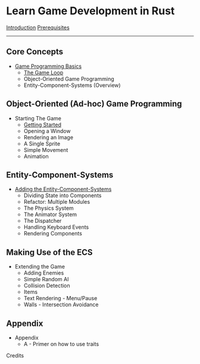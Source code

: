 # Learn Game Development in Rust

[Introduction](./intro.md)
[Prerequisites](./prerequisites.md)

---

## Core Concepts

- [Game Programming Basics](./basics.md)
  - [The Game Loop](./game-loop.md)
  - Object-Oriented Game Programming
  - Entity-Component-Systems (Overview)

## Object-Oriented (Ad-hoc) Game Programming

- Starting The Game
  - [Getting Started](./getting-started)
  - Opening a Window
  - Rendering an Image
  - A Single Sprite
  - Simple Movement
  - Animation

## Entity-Component-Systems

- [Adding the Entity-Component-Systems](./adding-ecs.md)
  - Dividing State into Components
  - Refactor: Multiple Modules
  - The Physics System
  - The Animator System
  - The Dispatcher
  - Handling Keyboard Events
  - Rendering Components

## Making Use of the ECS

- Extending the Game
  - Adding Enemies
  - Simple Random AI
  - Collision Detection
  - Items
  - Text Rendering - Menu/Pause
  - Walls - Intersection Avoidance

## Appendix

- Appendix
  - A - Primer on how to use traits

Credits
